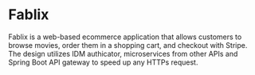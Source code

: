 # Fablix
Fablix is a web-based ecommerce application that allows customers to browse movies, order them in a shopping cart, and checkout with Stripe. The design utilizes IDM authicator, microservices from other APIs and Spring Boot API gateway to speed up any HTTPs request.
